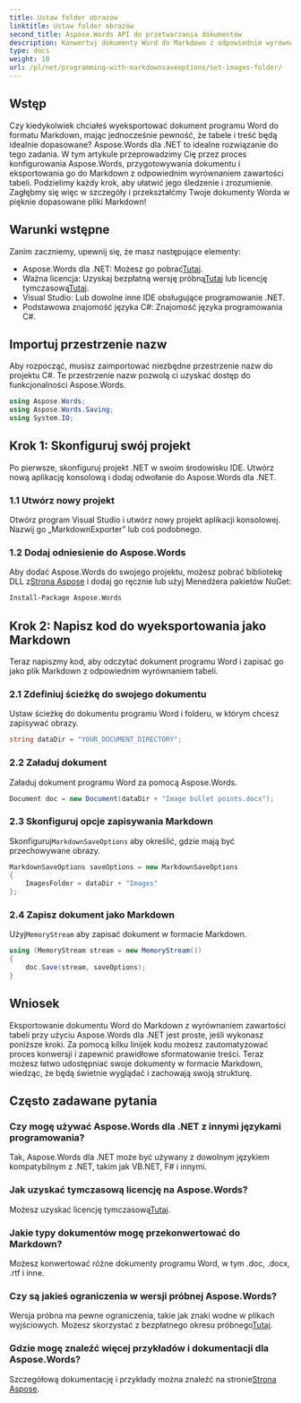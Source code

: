 ```yaml
---
title: Ustaw folder obrazów
linktitle: Ustaw folder obrazów
second_title: Aspose.Words API do przetwarzania dokumentów
description: Konwertuj dokumenty Word do Markdown z odpowiednim wyrównaniem tabeli za pomocą Aspose.Words dla .NET. Aby uzyskać doskonałe rezultaty, postępuj zgodnie z naszym szczegółowym przewodnikiem.
type: docs
weight: 10
url: /pl/net/programming-with-markdownsaveoptions/set-images-folder/
---
```

## Wstęp

Czy kiedykolwiek chciałeś wyeksportować dokument programu Word do formatu Markdown, mając jednocześnie pewność, że tabele i treść będą idealnie dopasowane? Aspose.Words dla .NET to idealne rozwiązanie do tego zadania. W tym artykule przeprowadzimy Cię przez proces konfigurowania Aspose.Words, przygotowywania dokumentu i eksportowania go do Markdown z odpowiednim wyrównaniem zawartości tabeli. Podzielimy każdy krok, aby ułatwić jego śledzenie i zrozumienie. Zagłębmy się więc w szczegóły i przekształćmy Twoje dokumenty Worda w pięknie dopasowane pliki Markdown!

## Warunki wstępne

Zanim zaczniemy, upewnij się, że masz następujące elementy:

-  Aspose.Words dla .NET: Możesz go pobrać[Tutaj](https://releases.aspose.com/words/net/).
-  Ważna licencja: Uzyskaj bezpłatną wersję próbną[Tutaj](https://releases.aspose.com/) lub licencję tymczasową[Tutaj](https://purchase.aspose.com/temporary-license/).
- Visual Studio: Lub dowolne inne IDE obsługujące programowanie .NET.
- Podstawowa znajomość języka C#: Znajomość języka programowania C#.

## Importuj przestrzenie nazw

Aby rozpocząć, musisz zaimportować niezbędne przestrzenie nazw do projektu C#. Te przestrzenie nazw pozwolą ci uzyskać dostęp do funkcjonalności Aspose.Words.

```csharp
using Aspose.Words;
using Aspose.Words.Saving;
using System.IO;
```

## Krok 1: Skonfiguruj swój projekt

Po pierwsze, skonfiguruj projekt .NET w swoim środowisku IDE. Utwórz nową aplikację konsolową i dodaj odwołanie do Aspose.Words dla .NET.

### 1.1 Utwórz nowy projekt

Otwórz program Visual Studio i utwórz nowy projekt aplikacji konsolowej. Nazwij go „MarkdownExporter” lub coś podobnego.

### 1.2 Dodaj odniesienie do Aspose.Words

 Aby dodać Aspose.Words do swojego projektu, możesz pobrać bibliotekę DLL z[Strona Aspose](https://releases.aspose.com/words/net/) i dodaj go ręcznie lub użyj Menedżera pakietów NuGet:

```bash
Install-Package Aspose.Words
```

## Krok 2: Napisz kod do wyeksportowania jako Markdown

Teraz napiszmy kod, aby odczytać dokument programu Word i zapisać go jako plik Markdown z odpowiednim wyrównaniem tabeli.

### 2.1 Zdefiniuj ścieżkę do swojego dokumentu

Ustaw ścieżkę do dokumentu programu Word i folderu, w którym chcesz zapisywać obrazy.

```csharp
string dataDir = "YOUR_DOCUMENT_DIRECTORY";
```

### 2.2 Załaduj dokument

Załaduj dokument programu Word za pomocą Aspose.Words.

```csharp
Document doc = new Document(dataDir + "Image bullet points.docx");
```

### 2.3 Skonfiguruj opcje zapisywania Markdown

 Skonfiguruj`MarkdownSaveOptions` aby określić, gdzie mają być przechowywane obrazy.

```csharp
MarkdownSaveOptions saveOptions = new MarkdownSaveOptions
{
    ImagesFolder = dataDir + "Images"
};
```

### 2.4 Zapisz dokument jako Markdown

 Użyj`MemoryStream` aby zapisać dokument w formacie Markdown.

```csharp
using (MemoryStream stream = new MemoryStream())
{
    doc.Save(stream, saveOptions);
}
```

## Wniosek

Eksportowanie dokumentu Word do Markdown z wyrównaniem zawartości tabeli przy użyciu Aspose.Words dla .NET jest proste, jeśli wykonasz poniższe kroki. Za pomocą kilku linijek kodu możesz zautomatyzować proces konwersji i zapewnić prawidłowe sformatowanie treści. Teraz możesz łatwo udostępniać swoje dokumenty w formacie Markdown, wiedząc, że będą świetnie wyglądać i zachowają swoją strukturę.

## Często zadawane pytania

### Czy mogę używać Aspose.Words dla .NET z innymi językami programowania?

Tak, Aspose.Words dla .NET może być używany z dowolnym językiem kompatybilnym z .NET, takim jak VB.NET, F# i innymi.

### Jak uzyskać tymczasową licencję na Aspose.Words?

 Możesz uzyskać licencję tymczasową[Tutaj](https://purchase.aspose.com/temporary-license/).

### Jakie typy dokumentów mogę przekonwertować do Markdown?

Możesz konwertować różne dokumenty programu Word, w tym .doc, .docx, .rtf i inne.

### Czy są jakieś ograniczenia w wersji próbnej Aspose.Words?

Wersja próbna ma pewne ograniczenia, takie jak znaki wodne w plikach wyjściowych. Możesz skorzystać z bezpłatnego okresu próbnego[Tutaj](https://releases.aspose.com/).

### Gdzie mogę znaleźć więcej przykładów i dokumentacji dla Aspose.Words?

 Szczegółową dokumentację i przykłady można znaleźć na stronie[Strona Aspose](https://reference.aspose.com/words/net/).
